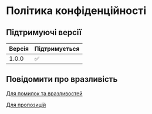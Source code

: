 # Політика конфіденційності

## Підтримуючі версії

| Версія  |    Підтримується   |
| ------- | ------------------ |
| 1.0.0   | :white_check_mark: |

## Повідомити про вразливість

[Для помилок та вразливостей](https://github.com/GORAlexComp/KyivLimeRepost/issues/new?assignees=goralex97&labels=bug&projects=&template=------------------------.md&title=%D0%9F%D0%BE%D0%B2%D1%96%D0%B4%D0%BE%D0%BC%D0%BB%D0%B5%D0%BD%D0%BD%D1%8F+%D0%BF%D1%80%D0%BE+%D0%BF%D0%BE%D0%BC%D0%B8%D0%BB%D0%BA%D1%83)

[Для пропозицій](https://github.com/GORAlexComp/KyivLimeRepost/issues/new?assignees=goralex97&labels=enhancement&projects=&template=----------.md&title=%D0%9F%D1%80%D0%BE%D0%BF%D0%BE%D0%B7%D0%B8%D1%86%D1%96%D1%8F)
